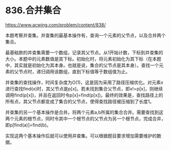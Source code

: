 836.合并集合
==
https://www.acwing.com/problem/content/838/

本题考察并查集。并查集的最基本操作有，查询一个元素的父节点，以及合并两个集合。

最基础款的并查集需要一个数组，记录其父节点。从1开始计数，下标到并查集的大小。本题中的元素数值是其下标。初始化时，将元素初始化为其下标（在本题中，其实就是初始化为其本身。也就是说，集合的父节点是其本身）。查找一个元素的父节点时，递归调用该数组，直到下标值等于数组值为止。

并查集的查找操作，时间复杂度为O(1)，这是因为采用了路径压缩优化。对元素x进行查找find(x)时，其父节点是p[x]。若未找到集合父节点，即x!=p[x]，则继续调用find(p[x])，并且在返回时令p[x]=find(p[x])。最终的效果是，查找路径上的所有点，其父节点都变成了集合的父节点，使得查找路径被压缩到了长度1。

并查集的另一个基本操作是合并。将两个元素a,b所属的集合合并。需要查找到这两个元素的根节点，同时令其中一个根节点的父节点为另一个根节点，完成合并，即p[find(a)]=find(b)。

实现这两个基本操作后就可以使用并查集。可以根据题目要求增加需要维护的数据。